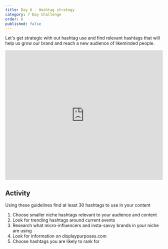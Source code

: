 ```yaml
---
title: Day 6 - Hashtag strategy
category: 7 Day Challenge
order: 6
published: false
---
```


Let's get strategic with out hashtag use and find relevant hashtags that will help us grow our brand and reach a new audience of likeminded people.

<div class="cms-embed" data-cms-embed="PGlmcmFtZSB3aWR0aD0iMTAwJSIgaGVpZ2h0PSI0MTUiIHNyYz0iaHR0cHM6Ly93d3cueW91dHViZS5jb20vZW1iZWQvTFRfNl9OTXhVUGMiIGZyYW1lYm9yZGVyPSIwIiBhbGxvdz0iYWNjZWxlcm9tZXRlcjsgYXV0b3BsYXk7IGVuY3J5cHRlZC1tZWRpYTsgZ3lyb3Njb3BlOyBwaWN0dXJlLWluLXBpY3R1cmUiIGFsbG93ZnVsbHNjcmVlbj48L2lmcmFtZT4K"><iframe width="100%" height="415" src="https://www.youtube.com/embed/LT_6_NMxUPc" frameborder="0" allow="accelerometer; autoplay; encrypted-media; gyroscope; picture-in-picture" allowfullscreen=""></iframe></div>

## Activity&nbsp;

Using these guidelines find at least 30 hashtags to use in your content

1. Choose smaller niche hashtags relevant to your audience and content
2. Look for trending hashtags around current events
3. Research what micro-influencers and insta-savvy brands in your niche are using
4. Look for information on displaypurposes.com
5. Choose hashtags you are likely to rank for

